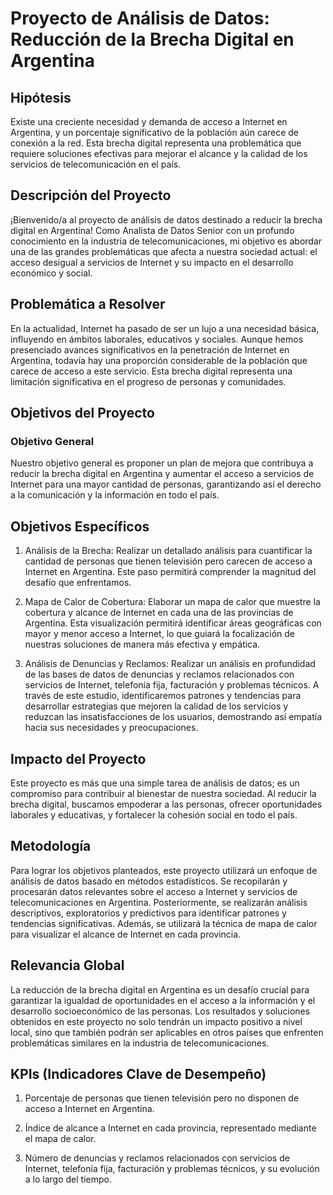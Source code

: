 # Proyecto de Análisis de Datos: Reducción de la Brecha Digital en Argentina
## Hipótesis
  Existe una creciente necesidad y demanda de acceso a Internet en Argentina, y un porcentaje significativo de la población aún carece de conexión a la red. Esta brecha digital representa una problemática que requiere soluciones efectivas para mejorar el alcance y la calidad de los servicios de telecomunicación en el país.

## Descripción del Proyecto
  ¡Bienvenido/a al proyecto de análisis de datos destinado a reducir la brecha digital en Argentina! Como Analista de Datos Senior con un profundo conocimiento en la industria de telecomunicaciones, mi objetivo es abordar una de las grandes problemáticas que afecta a nuestra sociedad actual: el acceso desigual a servicios de Internet y su impacto en el desarrollo económico y social.

## Problemática a Resolver
  En la actualidad, Internet ha pasado de ser un lujo a una necesidad básica, influyendo en ámbitos laborales, educativos y sociales. Aunque hemos presenciado avances significativos en la penetración de Internet en Argentina, todavía hay una proporción considerable de la población que carece de acceso a este servicio. Esta brecha digital representa una limitación significativa en el progreso de personas y comunidades.

## Objetivos del Proyecto
### Objetivo General
  Nuestro objetivo general es proponer un plan de mejora que contribuya a reducir la brecha digital en Argentina y aumentar el acceso a servicios de Internet para una mayor cantidad de personas, garantizando así el derecho a la comunicación y la información en todo el país.

## Objetivos Específicos
  1. Análisis de la Brecha: Realizar un detallado análisis para cuantificar la cantidad de personas que tienen televisión pero carecen de acceso a Internet en Argentina. Este paso permitirá comprender la magnitud del desafío que enfrentamos.

  2. Mapa de Calor de Cobertura: Elaborar un mapa de calor que muestre la cobertura y alcance de Internet en cada una de las provincias de Argentina. Esta visualización permitirá identificar áreas geográficas con mayor y menor acceso a Internet, lo que guiará la focalización de nuestras soluciones de manera más efectiva y empática.

  3. Análisis de Denuncias y Reclamos: Realizar un análisis en profundidad de las bases de datos de denuncias y reclamos relacionados con servicios de Internet, telefonía fija, facturación y problemas técnicos. A través de este estudio, identificaremos patrones y tendencias para desarrollar estrategias que mejoren la calidad de los servicios y reduzcan las insatisfacciones de los usuarios, demostrando así empatía hacia sus necesidades y preocupaciones.

## Impacto del Proyecto
  Este proyecto es más que una simple tarea de análisis de datos; es un compromiso para contribuir al bienestar de nuestra sociedad. Al reducir la brecha digital, buscamos empoderar a las personas, ofrecer oportunidades laborales y educativas, y fortalecer la cohesión social en todo el país.

## Metodología
  Para lograr los objetivos planteados, este proyecto utilizará un enfoque de análisis de datos basado en métodos estadísticos. Se recopilarán y procesarán datos relevantes sobre el acceso a Internet y servicios de telecomunicaciones en Argentina. Posteriormente, se realizarán análisis descriptivos, exploratorios y predictivos para identificar patrones y tendencias significativas. Además, se utilizará la técnica de mapa de calor para visualizar el alcance de Internet en cada provincia.

## Relevancia Global
  La reducción de la brecha digital en Argentina es un desafío crucial para garantizar la igualdad de oportunidades en el acceso a la información y el desarrollo socioeconómico de las personas. Los resultados y soluciones obtenidos en este proyecto no solo tendrán un impacto positivo a nivel local, sino que también podrán ser aplicables en otros países que enfrenten problemáticas similares en la industria de telecomunicaciones.

## KPIs (Indicadores Clave de Desempeño)
 1. Porcentaje de personas que tienen televisión pero no disponen de acceso a Internet en Argentina.

 2. Índice de alcance a Internet en cada provincia, representado mediante el mapa de calor.

 3. Número de denuncias y reclamos relacionados con servicios de Internet, telefonía fija, facturación y problemas técnicos, y su evolución a lo largo del tiempo.


